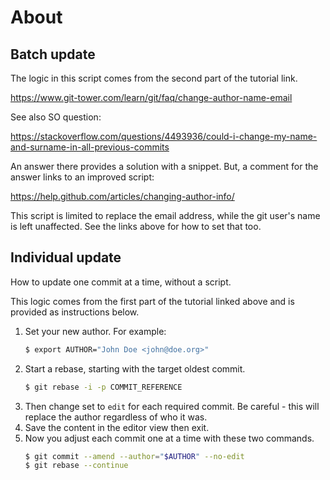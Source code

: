 # About


## Batch update

The logic in this script comes from the second part of the tutorial link.

https://www.git-tower.com/learn/git/faq/change-author-name-email

See also SO question:

https://stackoverflow.com/questions/4493936/could-i-change-my-name-and-surname-in-all-previous-commits

An answer there provides a solution with a snippet. But, a comment for the
answer links to an improved script:

https://help.github.com/articles/changing-author-info/

This script is limited to replace the email address, while the git user's name
is left unaffected. See the links above for how to set that too.


## Individual update

How to update one commit at a time, without a script.

This logic comes from the first part of the tutorial linked above and is provided as
instructions below.

1. Set your new author. For example:
    ```sh
    $ export AUTHOR="John Doe <john@doe.org>"
    ```
2. Start a rebase, starting with the target oldest commit.
    ```sh
    $ git rebase -i -p COMMIT_REFERENCE
    ```
3. Then change set to `edit` for each required commit. Be careful - this will replace the author regardless of who it was.
4. Save the content in the editor view then exit.
5. Now you adjust each commit one at a time with these two commands.
   ```sh
   $ git commit --amend --author="$AUTHOR" --no-edit
   $ git rebase --continue
   ```
